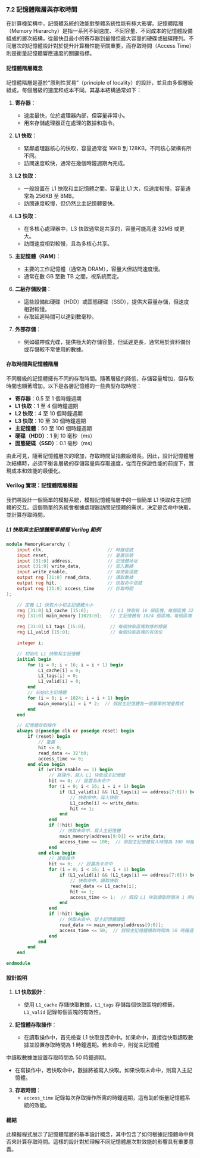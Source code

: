 ### **7.2 記憶體階層與存取時間**

在計算機架構中，記憶體系統的效能對整體系統性能有極大影響。記憶體階層（Memory Hierarchy）是指一系列不同速度、不同容量、不同成本的記憶體設備組成的層次結構，從最快且最小的寄存器到最慢但最大容量的硬碟或磁碟陣列。不同層次的記憶體設計對於提升計算機性能至關重要，而存取時間（Access Time）則是衡量記憶體響應速度的關鍵指標。

#### **記憶體階層概念**

記憶體階層是基於“原則性貿易”（principle of locality）的設計，並且由多個層級組成，每個層級的速度和成本不同。其基本結構通常如下：

1. **寄存器**：
   - 速度最快，位於處理器內部，但容量非常小。
   - 用來存儲處理器正在處理的數據和指令。

2. **L1 快取**：
   - 緊鄰處理器核心的快取，容量通常從 16KB 到 128KB，不同核心架構有所不同。
   - 訪問速度較快，通常在幾個時鐘週期內完成。

3. **L2 快取**：
   - 一般設置在 L1 快取和主記憶體之間，容量比 L1 大，但速度較慢。容量通常為 256KB 至 8MB。
   - 訪問速度較慢，但仍然比主記憶體要快。

4. **L3 快取**：
   - 在多核心處理器中，L3 快取通常是共享的，容量可能高達 32MB 或更大。
   - 訪問速度相對較慢，且為多核心共享。

5. **主記憶體（RAM）**：
   - 主要的工作記憶體（通常為 DRAM），容量大但訪問速度慢。
   - 通常在數 GB 至數 TB 之間，視系統而定。

6. **二級存儲設備**：
   - 這些設備如硬碟（HDD）或固態硬碟（SSD），提供大容量存儲，但速度相對較慢。
   - 存取延遲時間可以達到數毫秒。

7. **外部存儲**：
   - 例如磁帶或光碟，提供極大的存儲容量，但延遲更長，通常用於資料備份或存儲較不常使用的數據。

#### **存取時間與記憶體階層**

不同層級的記憶體擁有不同的存取時間。隨著層級的降低，存儲容量增加，但存取時間也顯著增加。以下是各層記憶體的一些典型存取時間：

- **寄存器**：0.5 至 1 個時鐘週期
- **L1 快取**：1 至 4 個時鐘週期
- **L2 快取**：4 至 10 個時鐘週期
- **L3 快取**：10 至 30 個時鐘週期
- **主記憶體**：50 至 100 個時鐘週期
- **硬碟（HDD）**：1 到 10 毫秒（ms）
- **固態硬碟（SSD）**：0.1 毫秒（ms）

由此可見，隨著記憶體層次的增加，存取時間呈指數級增長。因此，設計記憶體層次結構時，必須平衡各層級的存儲容量與存取速度，從而在保證性能的前提下，實現成本和效能的最優化。

#### **Verilog 實現：記憶體階層模擬**

我們將設計一個簡單的模擬系統，模擬記憶體階層中的一個簡單 L1 快取和主記憶體的交互。這個簡單的系統會根據處理器訪問記憶體的需求，決定是否命中快取，並計算存取時間。

##### **L1 快取與主記憶體簡單模擬 Verilog 範例**

```verilog
module MemoryHierarchy (
    input clk,                        // 時鐘信號
    input reset,                      // 重置信號
    input [31:0] address,             // 記憶體地址
    input [31:0] write_data,          // 寫入數據
    input write_enable,               // 寫使能信號
    output reg [31:0] read_data,      // 讀取數據
    output reg hit,                   // 快取命中信號
    output reg [31:0] access_time     // 存取時間
);

    // 定義 L1 快取大小和主記憶體大小
    reg [31:0] L1_cache [15:0];        // L1 快取有 16 個區塊，每個區塊 32 位元
    reg [31:0] main_memory [1023:0];   // 主記憶體有 1024 個區塊，每個區塊 32 位元

    reg [31:0] L1_tags [15:0];         // 每個快取區塊對應的標籤
    reg L1_valid [15:0];               // 每個快取區塊的有效位

    integer i;

    // 初始化 L1 快取和主記憶體
    initial begin
        for (i = 0; i < 16; i = i + 1) begin
            L1_cache[i] = 0;
            L1_tags[i] = 0;
            L1_valid[i] = 0;
        end
        // 初始化主記憶體
        for (i = 0; i < 1024; i = i + 1) begin
            main_memory[i] = i * 2;  // 假設主記憶體為一個簡單的增量模式
        end
    end

    // 記憶體存取操作
    always @(posedge clk or posedge reset) begin
        if (reset) begin
            // 重置
            hit <= 0;
            read_data <= 32'b0;
            access_time <= 0;
        end else begin
            if (write_enable == 1) begin
                // 寫操作，寫入 L1 快取或主記憶體
                hit <= 0; // 設置為未命中
                for (i = 0; i < 16; i = i + 1) begin
                    if (L1_valid[i] && (L1_tags[i] == address[7:0])) begin
                        // 快取命中，寫入快取
                        L1_cache[i] <= write_data;
                        hit <= 1;
                    end
                end
                if (!hit) begin
                    // 快取未命中，寫入主記憶體
                    main_memory[address[9:0]] <= write_data;
                    access_time <= 100;  // 假設主記憶體寫入時間為 100 時鐘週期
                end
            end else begin
                // 讀取操作
                hit <= 0;  // 設置為未命中
                for (i = 0; i < 16; i = i + 1) begin
                    if (L1_valid[i] && (L1_tags[i] == address[7:0])) begin
                        // 快取命中，讀取快取
                        read_data <= L1_cache[i];
                        hit <= 1;
                        access_time <= 1;  // 假設 L1 快取讀取時間為 1 時鐘週期
                    end
                end
                if (!hit) begin
                    // 快取未命中，從主記憶體讀取
                    read_data <= main_memory[address[9:0]];
                    access_time <= 50;  // 假設主記憶體讀取時間為 50 時鐘週期
                end
            end
        end
    end

endmodule
```

#### **設計說明**

1. **L1 快取設計**：
   - 使用 `L1_cache` 存儲快取數據，`L1_tags` 存儲每個快取區塊的標籤，`L1_valid` 記錄每個區塊的有效性。

2. **記憶體存取操作**：
   - 在讀取操作中，首先檢查 L1 快取是否命中。如果命中，直接從快取讀取數據並設置存取時間為 1 時鐘週期。若未命中，則從主記憶體

中讀取數據並設置存取時間為 50 時鐘週期。
   - 在寫操作中，若快取命中，數據將被寫入快取。如果快取未命中，則寫入主記憶體。

3. **存取時間**：
   - `access_time` 記錄每次存取操作所需的時鐘週期，這有助於衡量記憶體系統的效能。

#### **總結**

此模擬程式展示了記憶體階層的基本設計概念，其中包含了如何根據記憶體命中與否來計算存取時間。這樣的設計對於理解不同記憶體層次對效能的影響具有重要意義。
